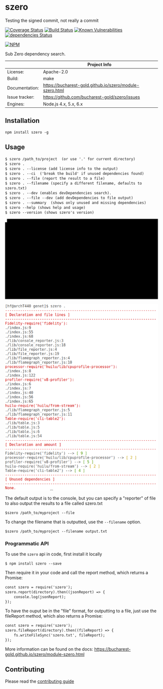 # szero

Testing the signed commit, not really a commit

[![Coverage Status](https://coveralls.io/repos/github/bucharest-gold/szero/badge.svg)](https://coveralls.io/github/bucharest-gold/szero)
[![Build Status](https://travis-ci.org/bucharest-gold/szero.svg?branch=master)](https://travis-ci.org/bucharest-gold/szero)
[![Known Vulnerabilities](https://snyk.io/test/npm/szero/badge.svg)](https://snyk.io/test/npm/szero)
[![dependencies Status](https://david-dm.org/bucharest-gold/szero/status.svg)](https://david-dm.org/bucharest-gold/szero)

[![NPM](https://nodei.co/npm/szero.png)](https://npmjs.org/package/szero)

Sub Zero dependency search.

|                 | Project Info  |
| --------------- | ------------- |
| License:        | Apache-2.0 |
| Build:          | make |
| Documentation:  | https://bucharest-gold.github.io/szero/module-szero.html |
| Issue tracker:  | https://github.com/bucharest-gold/szero/issues |
| Engines:        | Node.js 4.x, 5.x, 6.x |

## Installation

    npm install szero -g

## Usage

    $ szero /path_to/project  (or use '.' for current directory)
    $ szero .
    $ szero . --license (add license info to the output)
    $ szero . --ci  ('break the build' if unused dependencies found)
    $ szero . --file (report the result to a file)
    $ szero . --filename (specify a different filename, defaults to szero.txt)
    $ szero . --dev (enables devDependencies search).
    $ szero . --file --dev (add devDependencies to file output)
    $ szero . --summary  (shows only unused and missing dependencies)
    $ szero --help (shows help and usage)
    $ szero --version (shows szero's version)

![out.gif](https://raw.githubusercontent.com/bucharest-gold/szero/master/out.gif)

![a.png](https://raw.githubusercontent.com/bucharest-gold/szero/master/a.png)

The default output is to the console, but you can specify a "reporter" of file to also output the results to a file called szero.txt

    $szero /path_to/myproject --file

To change the filename that is outputted, use the `--filename` option.

    $szero /path_to/myproject --filename output.txt

### Programmatic API

To use the `szero` api in code, first install it locally

    $ npm install szero --save

Then require it in your code and call the report method, which returns a Promise:

    const szero = require('szero');
    szero.report(directory).then((jsonReport) => {
        console.log(jsonReport);
    });

To have the ouput be in the "file" format, for outputting to a file, just use the fileReport method, which also returns a Promise:

    const szero = require('szero');
    szero.fileReport(directory).then((fileReport) => {
        fs.writeFileSync('szero.txt', fileReport);
    });

More information can be found on the docs: https://bucharest-gold.github.io/szero/module-szero.html

## Contributing

Please read the [contributing guide](./CONTRIBUTING.md)
